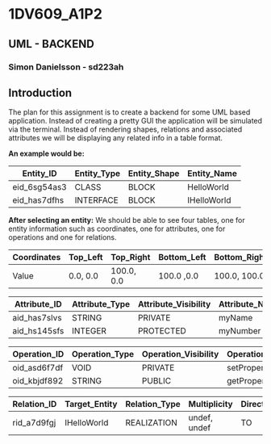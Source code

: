 # 1DV609_A1P2
## UML - BACKEND
### Simon Danielsson - sd223ah

## Introduction

The plan for this assignment is to create a backend for some UML based application.
Instead of creating a pretty GUI the application will be simulated via the terminal.
Instead of rendering shapes, relations and associated attributes we will be displaying any related info in a
table format.

**An example would be:**

| Entity_ID    | Entity_Type | Entity_Shape | Entity_Name |
|--------------|-------------|--------------|-------------|
| eid_6sg54as3 | CLASS       | BLOCK        | HelloWorld  |
| eid_has7dfhs | INTERFACE   | BLOCK        | IHelloWorld |

**After selecting an entity:**
We should be able to see four tables, one for entity information such as coordinates, one for attributes, one for operations and one for relations.

| Coordinates | Top_Left | Top_Right  | Bottom_Left | Bottom_Right |
|-------------|----------|------------|-------------|--------------|
| Value       | 0.0, 0.0 | 100.0, 0.0 | 100.0 ,0.0  | 100.0, 100.0 |

| Attribute_ID | Attribute_Type | Attribute_Visibility | Attribute_Name |
|--------------|----------------|----------------------|----------------|
| aid_has7slvs | STRING         | PRIVATE              | myName         |
| aid_hs145sfs | INTEGER        | PROTECTED            | myNumber       |

| Operation_ID | Operation_Type | Operation_Visibility | Operation_Name |
|--------------|----------------|----------------------|----------------|
| oid_asd6f7df | VOID           | PRIVATE              | setProperty    |
| oid_kbjdf892 | STRING         | PUBLIC               | getProperty    |

| Relation_ID | Target_Entity  | Relation_Type | Multiplicity | Direction |
|-------------|----------------|---------------|--------------|-----------|
| rid_a7d9fgj | IHelloWorld    | REALIZATION   | undef, undef | TO        |